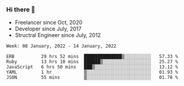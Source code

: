 ### Hi there 👋

- Freelancer since Oct, 2020
- Developer since July, 2017
- Structral Engineer since July, 2012

<!--START_SECTION:waka-->
```text
Week: 08 January, 2022 - 14 January, 2022

ERB          29 hrs 52 mins  ██████████████▒░░░░░░░░░░   57.33 % 
Ruby         13 hrs 10 mins  ██████▒░░░░░░░░░░░░░░░░░░   25.27 % 
JavaScript   6 hrs 50 mins   ███▒░░░░░░░░░░░░░░░░░░░░░   13.12 % 
YAML         1 hr            ▒░░░░░░░░░░░░░░░░░░░░░░░░   01.93 % 
JSON         55 mins         ▒░░░░░░░░░░░░░░░░░░░░░░░░   01.78 % 
```
<!--END_SECTION:waka-->
